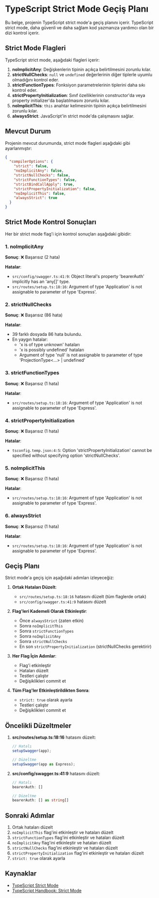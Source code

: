 # TypeScript Strict Mode Geçiş Planı

Bu belge, projenin TypeScript strict mode'a geçiş planını içerir. TypeScript strict mode, daha güvenli ve daha sağlam kod yazmanıza yardımcı olan bir dizi kontrol içerir.

## Strict Mode Flagleri

TypeScript strict mode, aşağıdaki flagleri içerir:

1. **noImplicitAny**: Değişkenlerin tipinin açıkça belirtilmesini zorunlu kılar.
2. **strictNullChecks**: `null` ve `undefined` değerlerinin diğer tiplerle uyumlu olmadığını kontrol eder.
3. **strictFunctionTypes**: Fonksiyon parametrelerinin tiplerini daha sıkı kontrol eder.
4. **strictPropertyInitialization**: Sınıf özelliklerinin constructor'da veya property initializer'da başlatılmasını zorunlu kılar.
5. **noImplicitThis**: `this` anahtar kelimesinin tipinin açıkça belirtilmesini zorunlu kılar.
6. **alwaysStrict**: JavaScript'in strict mode'da çalışmasını sağlar.

## Mevcut Durum

Projenin mevcut durumunda, strict mode flagleri aşağıdaki gibi ayarlanmıştır:

```json
{
  "compilerOptions": {
    "strict": false,
    "noImplicitAny": false,
    "strictNullChecks": false,
    "strictFunctionTypes": false,
    "strictBindCallApply": true,
    "strictPropertyInitialization": false,
    "noImplicitThis": false,
    "alwaysStrict": true
  }
}
```

## Strict Mode Kontrol Sonuçları

Her bir strict mode flag'i için kontrol sonuçları aşağıdaki gibidir:

### 1. noImplicitAny

**Sonuç**: ❌ Başarısız (2 hata)

**Hatalar**:
- `src/config/swagger.ts:41:9`: Object literal's property 'bearerAuth' implicitly has an 'any[]' type.
- `src/routes/setup.ts:18:16`: Argument of type 'Application' is not assignable to parameter of type 'Express'.

### 2. strictNullChecks

**Sonuç**: ❌ Başarısız (86 hata)

**Hatalar**:
- 39 farklı dosyada 86 hata bulundu.
- En yaygın hatalar:
  - 'x is of type unknown' hataları
  - 'x is possibly undefined' hataları
  - Argument of type 'null' is not assignable to parameter of type 'ProjectionType<...> | undefined'

### 3. strictFunctionTypes

**Sonuç**: ❌ Başarısız (1 hata)

**Hatalar**:
- `src/routes/setup.ts:18:16`: Argument of type 'Application' is not assignable to parameter of type 'Express'.

### 4. strictPropertyInitialization

**Sonuç**: ❌ Başarısız (1 hata)

**Hatalar**:
- `tsconfig.temp.json:4:5`: Option 'strictPropertyInitialization' cannot be specified without specifying option 'strictNullChecks'.

### 5. noImplicitThis

**Sonuç**: ❌ Başarısız (1 hata)

**Hatalar**:
- `src/routes/setup.ts:18:16`: Argument of type 'Application' is not assignable to parameter of type 'Express'.

### 6. alwaysStrict

**Sonuç**: ❌ Başarısız (1 hata)

**Hatalar**:
- `src/routes/setup.ts:18:16`: Argument of type 'Application' is not assignable to parameter of type 'Express'.

## Geçiş Planı

Strict mode'a geçiş için aşağıdaki adımları izleyeceğiz:

1. **Ortak Hataları Düzelt**:
   - `src/routes/setup.ts:18:16` hatasını düzelt (tüm flaglerde ortak)
   - `src/config/swagger.ts:41:9` hatasını düzelt

2. **Flag'leri Kademeli Olarak Etkinleştir**:
   - Önce `alwaysStrict` (zaten etkin)
   - Sonra `noImplicitThis`
   - Sonra `strictFunctionTypes`
   - Sonra `noImplicitAny`
   - Sonra `strictNullChecks`
   - En son `strictPropertyInitialization` (strictNullChecks gerektirir)

3. **Her Flag İçin Adımlar**:
   - Flag'i etkinleştir
   - Hataları düzelt
   - Testleri çalıştır
   - Değişiklikleri commit et

4. **Tüm Flag'ler Etkinleştirildikten Sonra**:
   - `strict: true` olarak ayarla
   - Testleri çalıştır
   - Değişiklikleri commit et

## Öncelikli Düzeltmeler

1. **src/routes/setup.ts:18:16** hatasını düzelt:
   ```typescript
   // Hatalı
   setupSwagger(app);
   
   // Düzeltme
   setupSwagger(app as Express);
   ```

2. **src/config/swagger.ts:41:9** hatasını düzelt:
   ```typescript
   // Hatalı
   bearerAuth: []
   
   // Düzeltme
   bearerAuth: [] as string[]
   ```

## Sonraki Adımlar

1. Ortak hataları düzelt
2. `noImplicitThis` flag'ini etkinleştir ve hataları düzelt
3. `strictFunctionTypes` flag'ini etkinleştir ve hataları düzelt
4. `noImplicitAny` flag'ini etkinleştir ve hataları düzelt
5. `strictNullChecks` flag'ini etkinleştir ve hataları düzelt
6. `strictPropertyInitialization` flag'ini etkinleştir ve hataları düzelt
7. `strict: true` olarak ayarla

## Kaynaklar

- [TypeScript Strict Mode](https://www.typescriptlang.org/tsconfig#strict)
- [TypeScript Handbook: Strict Mode](https://www.typescriptlang.org/docs/handbook/2/basic-types.html#strictness)

